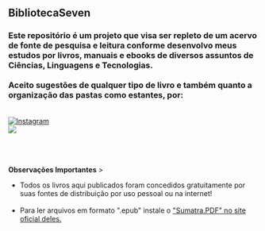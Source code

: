 <h2>BibliotecaSeven</h2>

<h3>
<p style="text-decoration:none;">
  Este repositório é um projeto que visa ser repleto de um acervo de fonte de pesquisa e leitura conforme desenvolvo meus estudos por livros, manuais e ebooks de diversos assuntos de Ciências, Linguagens e Tecnologias. 
</br></br>
  Aceito sugestões de qualquer tipo de livro e também quanto a organização das pastas como estantes, por:  
</h3>

</br>
  <a href="https://www.instagram.com/marcos__antony7/" target="_blank"> <img src="https://img.icons8.com/?size=48&id=32323&format=png" alt="Instagram" target="_blank"> </a>
</br>
  <a href="https://wa.me/5521964986068" target="_blank"> <img src="https://img.icons8.com/?size=48&id=16713&format=png" target="_blank"> </a>
</p>
</h3>

<p style="text-decoration:none;">

</br></br></br>
  <b>Observações Importantes</b> > 
  </br>
  <ul>
   <li> Todos os livros aqui publicados foram concedidos gratuitamente por suas fontes de distribuição por uso pessoal ou na internet!</li>
  </br>
   <li> Para ler arquivos em formato ".epub" instale o <a href="https://www.sumatrapdfreader.org/free-pdf-reader">"Sumatra.PDF" no site oficial deles.</a></li>
  </ul>  
</p>

